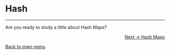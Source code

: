 # Hash

---

Are you ready to study a little about Hash Maps?

<p align="right">
  <a href="https://github.com/lanjoni/rust-data-structure/blob/main/content/hash/maps.md">Next -> Hash Maps</a>
</p>

<p align="left">
  <a href="https://github.com/lanjoni/rust-data-structure#roadmap">Back to main menu</a>
</p>
